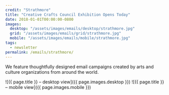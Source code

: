 ```yaml
---
credit: "Strathmore"
title: "Creative Crafts Council Exhibition Opens Today"
date: 2018-01-01T00:00:00-0800
images:
  desktop: "/assets/images/emails/desktop/strathmore.jpg"
  grid: "/assets/images/emails/grid/strathmore.jpg"
  mobile: "/assets/images/emails/mobile/strathmore.jpg"
tags:
  - newsletter
permalink: /emails/strathmore/
---
```

We feature thoughtfully designed email campaigns created by arts and culture organizations from around the world.

![{{ page.title }} – desktop view]({{ page.images.desktop }})
![{{ page.title }} – mobile view]({{ page.images.mobile }})
